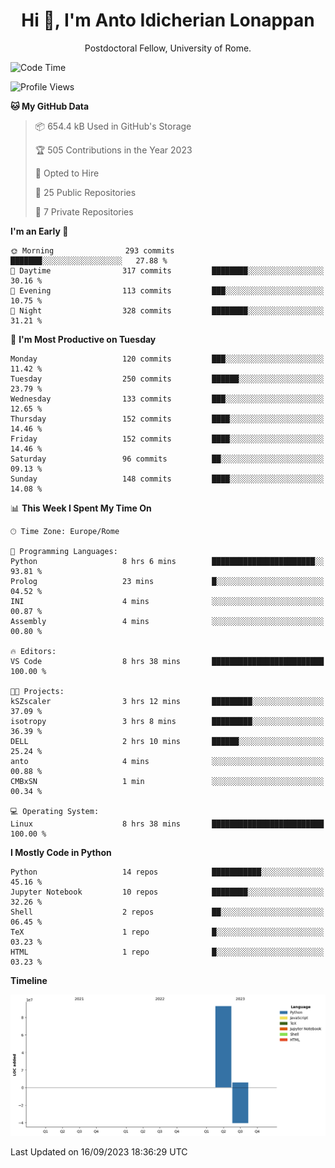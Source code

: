
<h1 align="center">Hi 👋, I'm Anto Idicherian Lonappan</h1>
<p align="center">Postdoctoral Fellow, University of Rome. </p>


<!--START_SECTION:waka-->
![Code Time](http://img.shields.io/badge/Code%20Time-450%20hrs%2039%20mins-blue)

![Profile Views](http://img.shields.io/badge/Profile%20Views-4-blue)

**🐱 My GitHub Data** 

> 📦 654.4 kB Used in GitHub's Storage 
 > 
> 🏆 505 Contributions in the Year 2023
 > 
> 💼 Opted to Hire
 > 
> 📜 25 Public Repositories 
 > 
> 🔑 7 Private Repositories 
 > 
**I'm an Early 🐤** 

```text
🌞 Morning                293 commits         ███████░░░░░░░░░░░░░░░░░░   27.88 % 
🌆 Daytime                317 commits         ████████░░░░░░░░░░░░░░░░░   30.16 % 
🌃 Evening                113 commits         ███░░░░░░░░░░░░░░░░░░░░░░   10.75 % 
🌙 Night                  328 commits         ████████░░░░░░░░░░░░░░░░░   31.21 % 
```
📅 **I'm Most Productive on Tuesday** 

```text
Monday                   120 commits         ███░░░░░░░░░░░░░░░░░░░░░░   11.42 % 
Tuesday                  250 commits         ██████░░░░░░░░░░░░░░░░░░░   23.79 % 
Wednesday                133 commits         ███░░░░░░░░░░░░░░░░░░░░░░   12.65 % 
Thursday                 152 commits         ████░░░░░░░░░░░░░░░░░░░░░   14.46 % 
Friday                   152 commits         ████░░░░░░░░░░░░░░░░░░░░░   14.46 % 
Saturday                 96 commits          ██░░░░░░░░░░░░░░░░░░░░░░░   09.13 % 
Sunday                   148 commits         ████░░░░░░░░░░░░░░░░░░░░░   14.08 % 
```


📊 **This Week I Spent My Time On** 

```text
🕑︎ Time Zone: Europe/Rome

💬 Programming Languages: 
Python                   8 hrs 6 mins        ███████████████████████░░   93.81 % 
Prolog                   23 mins             █░░░░░░░░░░░░░░░░░░░░░░░░   04.52 % 
INI                      4 mins              ░░░░░░░░░░░░░░░░░░░░░░░░░   00.87 % 
Assembly                 4 mins              ░░░░░░░░░░░░░░░░░░░░░░░░░   00.80 % 

🔥 Editors: 
VS Code                  8 hrs 38 mins       █████████████████████████   100.00 % 

🐱‍💻 Projects: 
kSZscaler                3 hrs 12 mins       █████████░░░░░░░░░░░░░░░░   37.09 % 
isotropy                 3 hrs 8 mins        █████████░░░░░░░░░░░░░░░░   36.39 % 
DELL                     2 hrs 10 mins       ██████░░░░░░░░░░░░░░░░░░░   25.24 % 
anto                     4 mins              ░░░░░░░░░░░░░░░░░░░░░░░░░   00.88 % 
CMBxSN                   1 min               ░░░░░░░░░░░░░░░░░░░░░░░░░   00.34 % 

💻 Operating System: 
Linux                    8 hrs 38 mins       █████████████████████████   100.00 % 
```

**I Mostly Code in Python** 

```text
Python                   14 repos            ███████████░░░░░░░░░░░░░░   45.16 % 
Jupyter Notebook         10 repos            ████████░░░░░░░░░░░░░░░░░   32.26 % 
Shell                    2 repos             ██░░░░░░░░░░░░░░░░░░░░░░░   06.45 % 
TeX                      1 repo              █░░░░░░░░░░░░░░░░░░░░░░░░   03.23 % 
HTML                     1 repo              █░░░░░░░░░░░░░░░░░░░░░░░░   03.23 % 
```



**Timeline**

![Lines of Code chart](https://raw.githubusercontent.com/antolonappan/antolonappan/main/assets/bar_graph.png)


 Last Updated on 16/09/2023 18:36:29 UTC
<!--END_SECTION:waka-->
